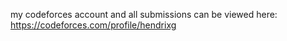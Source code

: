 my codeforces account and all submissions can be viewed here: https://codeforces.com/profile/hendrixg
